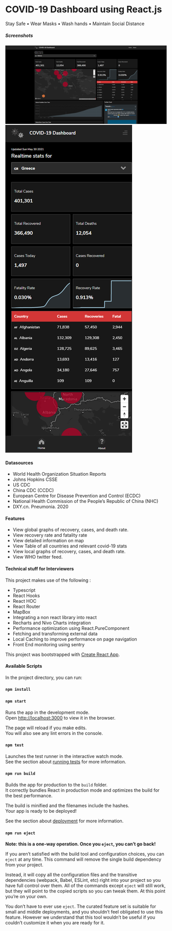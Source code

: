 
# COVID-19 Dashboard using React.js

Stay Safe • Wear Masks • Wash hands • Maintain Social Distance

##### Screenshots

 


 <img src="./screenshots/1.png" alt="drawing" />

  <img src="./screenshots/2.png" alt="drawing"/>


  
#### Datasources 

* World Health Organization Situation Reports
* Johns Hopkins CSSE
* US CDC
* China CDC (CCDC)
* European Centre for Disease Prevention and Control (ECDC)
* National Health Commission of the People’s Republic of China (NHC)
* DXY.cn. Pneumonia. 2020


#### Features
* View global graphs of recovery, cases, and death rate.
* View recovery rate and fatality rate
* View detailed information on map
* View Table of all countries and relevant covid-19 stats
* View local graphs of recovery, cases, and death rate.
* View WHO twitter feed.



#### Technical stuff for Interviewers
This project makes use of the following :

* Typescript
* React Hooks
* React HOC
* React Router
* MapBox
* Integrating a non react library into react
* Recharts and Nivo Charts integration
* Performance optimization using React.PureComponent
* Fetching and transforming external data
* Local Caching to improve performance on page navigation
* Front End monitoring using sentry 




This project was bootstrapped with [Create React App](https://github.com/facebook/create-react-app).

#### Available Scripts

In the project directory, you can run:

####  `npm install`
####  `npm start`

Runs the app in the development mode.<br />
Open [http://localhost:3000](http://localhost:3000) to view it in the browser.

The page will reload if you make edits.<br />
You will also see any lint errors in the console.

####  `npm test`

Launches the test runner in the interactive watch mode.<br />
See the section about [running tests](https://facebook.github.io/create-react-app/docs/running-tests) for more information.

####  `npm run build`

Builds the app for production to the `build` folder.<br />
It correctly bundles React in production mode and optimizes the build for the best performance.

The build is minified and the filenames include the hashes.<br />
Your app is ready to be deployed!

See the section about [deployment](https://facebook.github.io/create-react-app/docs/deployment) for more information.

####  `npm run eject`

**Note: this is a one-way operation. Once you `eject`, you can’t go back!**

If you aren’t satisfied with the build tool and configuration choices, you can `eject` at any time. This command will remove the single build dependency from your project.

Instead, it will copy all the configuration files and the transitive dependencies (webpack, Babel, ESLint, etc) right into your project so you have full control over them. All of the commands except `eject` will still work, but they will point to the copied scripts so you can tweak them. At this point you’re on your own.

You don’t have to ever use `eject`. The curated feature set is suitable for small and middle deployments, and you shouldn’t feel obligated to use this feature. However we understand that this tool wouldn’t be useful if you couldn’t customize it when you are ready for it.


